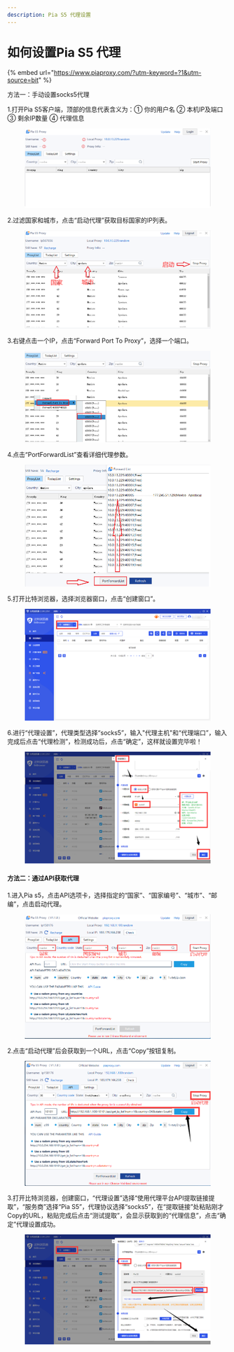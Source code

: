 ```yaml
---
description: Pia S5 代理设置
---
```


# 如何设置Pia S5 代理



{% embed url="https://www.piaproxy.com/?utm-keyword=?1&utm-source=bit" %}

方法一：手动设置socks5代理

1.打开Pia S5客户端，顶部的信息代表含义为：① 你的用户名 ② 本机IP及端口 ③ 剩余IP数量 ④ 代理信息

<figure><img src="../../.gitbook/assets/1 (19).png" alt=""><figcaption></figcaption></figure>

2.过滤国家和城市，点击“启动代理”获取目标国家的IP列表。

<figure><img src="../../.gitbook/assets/2 (10).png" alt=""><figcaption></figcaption></figure>

3.右键点击一个IP，点击“Forward Port To Proxy”，选择一个端口。

<figure><img src="../../.gitbook/assets/3 (18).png" alt=""><figcaption></figcaption></figure>

4.点击“PortForwardList”查看详细代理参数。

<figure><img src="../../.gitbook/assets/4 (2).png" alt=""><figcaption></figcaption></figure>

5.打开比特浏览器，选择浏览器窗口，点击“创建窗口”。

<figure><img src="../../.gitbook/assets/5 (1) (1).png" alt=""><figcaption></figcaption></figure>

6.进行“代理设置”，代理类型选择“socks5”，输入"代理主机"和“代理端口”，输入完成后点击“代理检测”，检测成功后，点击“确定”，这样就设置完毕啦！

<figure><img src="../../.gitbook/assets/6 (1) (1) (1).png" alt=""><figcaption></figcaption></figure>

#### 方法二：通过API获取代理

1.进入Pia s5，点击API选项卡，选择指定的“国家”、“国家编号”、“城市”、“邮编”，点击启动代理。

<figure><img src="../../.gitbook/assets/1 (21).png" alt=""><figcaption></figcaption></figure>

2.点击“启动代理”后会获取到一个URL，点击“Copy”按钮复制。

<figure><img src="../../.gitbook/assets/企业微信截图_16620011745681.png" alt=""><figcaption></figcaption></figure>

3.打开比特浏览器，创建窗口，“代理设置”选择“使用代理平台API提取链接提取”，“服务商”选择“Pia S5”，代理协议选择“socks5”，在“提取链接”处粘贴刚才Copy的URL，粘贴完成后点击“测试提取”，会显示获取到的“代理信息”，点击“确定”代理设置成功。

<figure><img src="../../.gitbook/assets/企业微信截图_16620017078340 (1).png" alt=""><figcaption></figcaption></figure>
